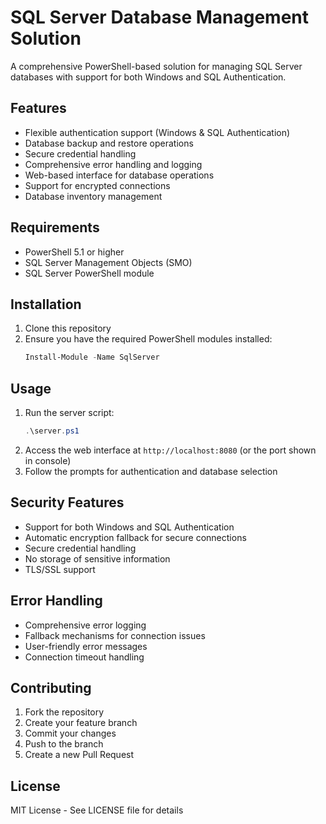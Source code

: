 # SQL Server Database Management Solution

A comprehensive PowerShell-based solution for managing SQL Server databases with support for both Windows and SQL Authentication.

## Features

- Flexible authentication support (Windows & SQL Authentication)
- Database backup and restore operations
- Secure credential handling
- Comprehensive error handling and logging
- Web-based interface for database operations
- Support for encrypted connections
- Database inventory management

## Requirements

- PowerShell 5.1 or higher
- SQL Server Management Objects (SMO)
- SQL Server PowerShell module

## Installation

1. Clone this repository
2. Ensure you have the required PowerShell modules installed:
   ```powershell
   Install-Module -Name SqlServer
   ```

## Usage

1. Run the server script:
   ```powershell
   .\server.ps1
   ```
2. Access the web interface at `http://localhost:8080` (or the port shown in console)
3. Follow the prompts for authentication and database selection

## Security Features

- Support for both Windows and SQL Authentication
- Automatic encryption fallback for secure connections
- Secure credential handling
- No storage of sensitive information
- TLS/SSL support

## Error Handling

- Comprehensive error logging
- Fallback mechanisms for connection issues
- User-friendly error messages
- Connection timeout handling

## Contributing

1. Fork the repository
2. Create your feature branch
3. Commit your changes
4. Push to the branch
5. Create a new Pull Request

## License

MIT License - See LICENSE file for details 